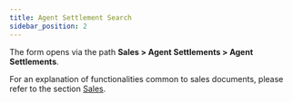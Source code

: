 ```yaml
---
title: Agent Settlement Search 
sidebar_position: 2
---
```


The form opens via the path **Sales > Agent Settlements > Agent Settlements**.

For an explanation of functionalities common to sales documents, please refer to the section [Sales](/docs/sales/sales-intro).